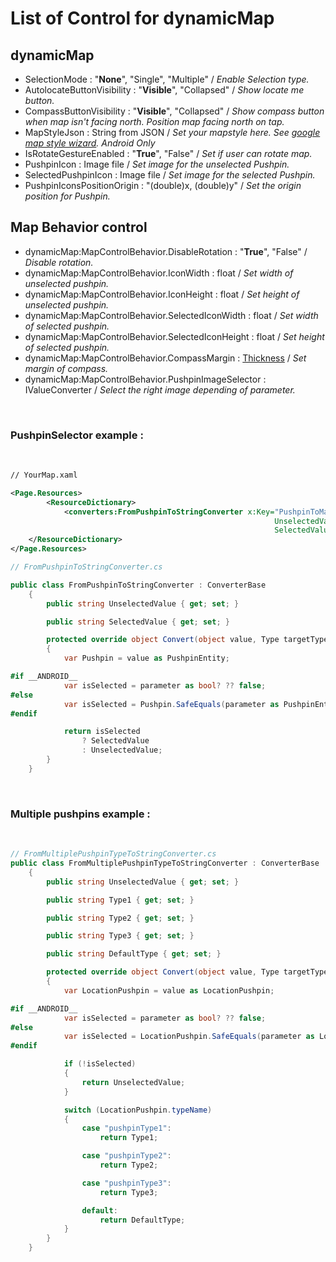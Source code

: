 # List of Control for dynamicMap

## dynamicMap 

- SelectionMode : "**None**", "Single", "Multiple" / *Enable Selection type.*
- AutolocateButtonVisibility : "**Visible**", "Collapsed" / *Show locate me button.*
- CompassButtonVisibility : "**Visible**", "Collapsed" / *Show compass button when map isn't facing north. Position map facing north on tap.*
- MapStyleJson : String from JSON / *Set your mapstyle here. See [google map style wizard](https://mapstyle.withgoogle.com/). Android Only*
- IsRotateGestureEnabled : "**True**", "False" / *Set if user can rotate map.*
- PushpinIcon : Image file / *Set image for the unselected Pushpin.*
- SelectedPushpinIcon : Image file / *Set image for the selected Pushpin.*
- PushpinIconsPositionOrigin : "(double)x, (double)y" / *Set the origin position for Pushpin.*

## Map Behavior control

- dynamicMap:MapControlBehavior.DisableRotation : "**True**", "False" / *Disable rotation.*
- dynamicMap:MapControlBehavior.IconWidth : float / *Set width of unselected pushpin.*
- dynamicMap:MapControlBehavior.IconHeight : float / *Set height of unselected pushpin.*
- dynamicMap:MapControlBehavior.SelectedIconWidth : float / *Set width of selected pushpin.*
- dynamicMap:MapControlBehavior.SelectedIconHeight : float / *Set height of selected pushpin.*
- dynamicMap:MapControlBehavior.CompassMargin : [Thickness](https://learn.microsoft.com/en-us/uwp/api/windows.ui.xaml.thickness?view=winrt-22621) / *Set margin of compass.*
- dynamicMap:MapControlBehavior.PushpinImageSelector : IValueConverter / *Select the right image depending of parameter.*

&nbsp;
### PushpinSelector example :
&nbsp;

```xml
// YourMap.xaml

<Page.Resources>
        <ResourceDictionary>
            <converters:FromPushpinToStringConverter x:Key="PushpinToMapPin"
                                                           UnselectedValue="ms-appx:///Assets/Pushpin/inactive.png"
                                                           SelectedValue="ms-appx:///Assets/Pushpin/active.png"/>
    </ResourceDictionary>
</Page.Resources> 
```

```csharp
// FromPushpinToStringConverter.cs

public class FromPushpinToStringConverter : ConverterBase
    {
        public string UnselectedValue { get; set; }

        public string SelectedValue { get; set; }

        protected override object Convert(object value, Type targetType, object parameter)
        {
            var Pushpin = value as PushpinEntity;

#if __ANDROID__
            var isSelected = parameter as bool? ?? false;
#else
			var isSelected = Pushpin.SafeEquals(parameter as PushpinEntity);
#endif

            return isSelected
                ? SelectedValue
                : UnselectedValue;
        }
    }
```

&nbsp;
### Multiple pushpins example :
&nbsp;


```csharp
// FromMultiplePushpinTypeToStringConverter.cs
public class FromMultiplePushpinTypeToStringConverter : ConverterBase
	{
        public string UnselectedValue { get; set; }

		public string Type1 { get; set; }

		public string Type2 { get; set; }

		public string Type3 { get; set; }

		public string DefaultType { get; set; }

		protected override object Convert(object value, Type targetType, object parameter)
		{
			var LocationPushpin = value as LocationPushpin;

#if __ANDROID__
			var isSelected = parameter as bool? ?? false;
#else
			var isSelected = LocationPushpin.SafeEquals(parameter as LocationPushpin);
#endif

			if (!isSelected)
			{
				return UnselectedValue;
			}

			switch (LocationPushpin.typeName)
			{
				case "pushpinType1":
					return Type1;

				case "pushpinType2":
					return Type2;

				case "pushpinType3":
					return Type3;

				default:
					return DefaultType;
			}
		}
    }
```